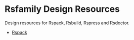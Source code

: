 # Rsfamily Design Resources

Design resources for Rspack, Rsbuild, Rspress and Rsdoctor.

- [Rspack](./rspack)
